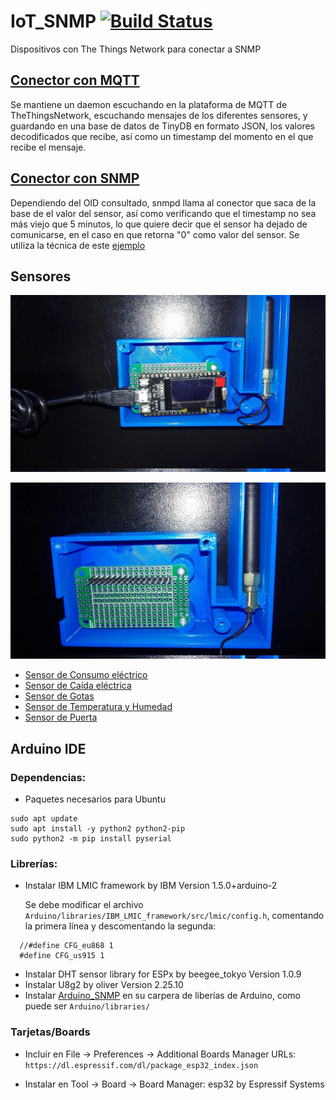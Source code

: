 # IoT_SNMP [![Build Status](https://travis-ci.org/Greencorecr/IoT_SNMP.svg?branch=master)](https://travis-ci.org/Greencorecr/IoT_SNMP)
Dispositivos con The Things Network para conectar a SNMP

## [Conector con MQTT](https://github.com/Greencorecr/IoT_SNMP/tree/master/TheThingsNetwork/Conectores/MQTT)

Se mantiene un daemon escuchando en la plataforma de MQTT de TheThingsNetwork, escuchando mensajes de los diferentes sensores, y guardando en una base de datos de TinyDB en formato JSON, los valores decodificados que recibe, así como un timestamp del momento en el que recibe el mensaje.

## [Conector con SNMP](https://github.com/Greencorecr/IoT_SNMP/tree/master/TheThingsNetwork/Conectores/SNMP)

Dependiendo del OID consultado, snmpd llama al conector que saca de la base de el valor del sensor, así como verificando que el timestamp no sea más viejo que 5 minutos, lo que quiere decir que el sensor ha dejado de comunicarse, en el caso en que retorna "0" como valor del sensor. Se utiliza la técnica de este [ejemplo](https://github.com/fede2cr/raspberry-pi_snmp/blob/master/snmpd-example/snmpd.conf)

## Sensores

![Case con TTGO](https://github.com/Greencorecr/IoT_SNMP/raw/master/img/Case%2BTTGO.jpg "Case con TTGO")

![Case con PCB](https://github.com/Greencorecr/IoT_SNMP/raw/master/img/Case+PCB.jpg "Case con TTGO")

- [Sensor de Consumo eléctrico](https://github.com/Greencorecr/IoT_SNMP/tree/master/TheThingsNetwork/Conectores/Arduino/Amperaje)
- [Sensor de Caída eléctrica](https://github.com/Greencorecr/IoT_SNMP/tree/master/TheThingsNetwork/Conectores/Arduino/Caida)
- [Sensor de Gotas](https://github.com/Greencorecr/IoT_SNMP/tree/master/TheThingsNetwork/Conectores/Arduino/Gotas)
- [Sensor de Temperatura y Humedad](https://github.com/Greencorecr/IoT_SNMP/tree/master/TheThingsNetwork/Conectores/Arduino/TempHum)
- [Sensor de Puerta](https://github.com/Greencorecr/IoT_SNMP/tree/master/TheThingsNetwork/Conectores/Arduino/Puerta)


## Arduino IDE

### Dependencias:

- Paquetes necesarios para Ubuntu

```
sudo apt update
sudo apt install -y python2 python2-pip
sudo python2 -m pip install pyserial
```

### Librerías:
- Instalar IBM LMIC framework by IBM Version 1.5.0+arduino-2

  Se debe modificar el archivo ``Arduino/libraries/IBM_LMIC_framework/src/lmic/config.h``, comentando la primera línea y descomentando la segunda:

```
  //#define CFG_eu868 1
  #define CFG_us915 1
```
- Instalar DHT sensor library for ESPx by beegee_tokyo Version 1.0.9
- Instalar U8g2 by oliver Version 2.25.10
- Instalar [Arduino_SNMP](https://github.com/fede2cr/Arduino_SNMP) en su carpera de liberías de Arduino, como puede ser ``Arduino/libraries/``

### Tarjetas/Boards

- Incluir en File -> Preferences -> Additional Boards Manager URLs: ``https://dl.espressif.com/dl/package_esp32_index.json``

- Instalar en Tool -> Board -> Board Manager: esp32 by Espressif Systems
